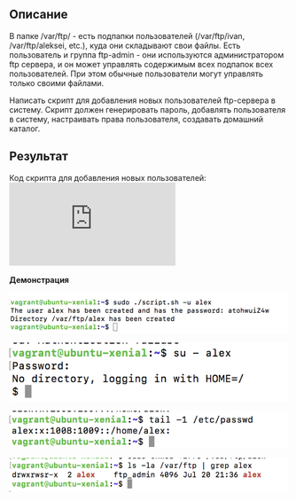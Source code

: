 ## Описание

В папке /var/ftp/ - есть подпапки пользователей (/var/ftp/ivan, /var/ftp/aleksei, etc.), куда они складывают свои файлы.
Есть пользователь и группа ftp-admin - они используются администратором ftp сервера, и он может управлять содержимым всех подпапок всех пользователей. При этом обычные пользователи могут управлять только своими файлами.

Написать скрипт для добавления новых пользователей ftp-сервера в систему. Скрипт должен генерировать пароль, добавлять пользователя в систему, настраивать права пользователя, создавать домашний каталог.

## Результат

Код скрипта для добавления новых пользователей: ![](https://github.com/NastyaP1/quantori-devops-school/blob/master/Linux_Administration/hw4/scripts/script.sh)

**Демонстрация**

![](https://github.com/NastyaP1/quantori-devops-school/blob/master/Linux_Administration/hw4/resources/LinuxAdm1.png)

![](https://github.com/NastyaP1/quantori-devops-school/blob/master/Linux_Administration/hw4/resources/LinuxAdm2.png)

![](https://github.com/NastyaP1/quantori-devops-school/blob/master/Linux_Administration/hw4/resources/LinuxAdm3.png)

![](https://github.com/NastyaP1/quantori-devops-school/blob/master/Linux_Administration/hw4/resources/LinuxAdm4.png)
